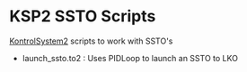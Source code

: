 # KSP2 SSTO Scripts
[KontrolSystem2](https://github.com/untoldwind/KontrolSystem2) scripts to work with SSTO's

* launch_ssto.to2 : Uses PIDLoop to launch an SSTO to LKO
